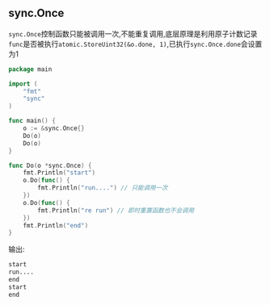 ## sync.Once
`sync.Once`控制函数只能被调用一次,不能重复调用,底层原理是利用原子计数记录`func`是否被执行`atomic.StoreUint32(&o.done, 1)`,已执行`sync.Once.done`会设置为1
```go
package main

import (
	"fmt"
	"sync"
)

func main() {
	o := &sync.Once{}
	Do(o)
	Do(o)
}

func Do(o *sync.Once) {
	fmt.Println("start")
	o.Do(func() {
		fmt.Println("run....") // 只能调用一次
	})
	o.Do(func() {
        fmt.Println("re run") // 即时重置函数也不会调用
	})
	fmt.Println("end")
}
```
输出:
```bash
start
run....
end
start
end
```




